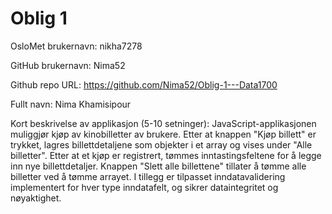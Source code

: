 Oblig 1
=======
OsloMet brukernavn: nikha7278

GitHub brukernavn: Nima52

Github repo URL: https://github.com/Nima52/Oblig-1---Data1700

Fullt navn: Nima Khamisipour

Kort beskrivelse av applikasjon (5-10 setninger):
JavaScript-applikasjonen muliggjør kjøp av kinobilletter av brukere. Etter at knappen "Kjøp billett" er trykket, lagres billettdetaljene som objekter i et array og vises under "Alle billetter". Etter at et kjøp er registrert, tømmes inntastingsfeltene for å legge inn nye billettdetaljer. Knappen "Slett alle billettene" tillater å tømme alle billetter ved å tømme arrayet. I tillegg er tilpasset inndatavalidering implementert for hver type inndatafelt, og sikrer dataintegritet og nøyaktighet.
